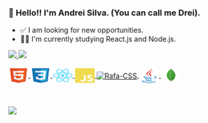### 👋 Hello!! I'm Andrei Silva. (You can call me Drei).



- ✅  I am looking for new opportunities.
- ✍🏻 I'm currently studying React.js and Node.js.


<div> 
  <a href="https://github.com/LuigiCapoia">
  <img height="180em" src="https://github-readme-stats.vercel.app/api?username=S7Andrei&show_icons=true&theme=radical"/>
  <img height="180em" src="https://github-readme-stats.vercel.app/api/top-langs/?username=S7Andrei&layout=compact&langs_count=7&theme=radical"/>
</div>
 
<div style="display: inline_block"></br>
<img align="center" alt="Rafa-HTML" height="30" width="40" src="https://raw.githubusercontent.com/devicons/devicon/master/icons/html5/html5-original.svg">
<img align="center" alt="Rafa-CSS" height="30" width="40" src="https://raw.githubusercontent.com/devicons/devicon/master/icons/css3/css3-original.svg">
<img align="center" alt="Rafa-React" height="30" width="40" src="https://raw.githubusercontent.com/devicons/devicon/master/icons/react/react-original.svg">
<img align="center" alt="Rafa-Js" height="30" width="40" src="https://raw.githubusercontent.com/devicons/devicon/master/icons/javascript/javascript-plain.svg">
<img align="center" alt="Rafa-CSS" height="30" width="40" src="https://cdn.jsdelivr.net/gh/devicons/devicon/icons/nodejs/nodejs-original.svg">
<img align="center" alt="Rafa-java" height="30" width="40" src="https://raw.githubusercontent.com/devicons/devicon/master/icons/java/java-original.svg">
<img align="center" alt="Rafa-mongodb" height="30" width="40" src="https://raw.githubusercontent.com/devicons/devicon/master/icons/mongodb/mongodb-original.svg">
</div> <br/> 

##

<div> 
  <a href="https://www.linkedin.com/in/andrei-silva-b71463211/" target="_blank"><img src="https://img.shields.io/badge/-LinkedIn-%230077B5?style=for-the-badge&logo=linkedin&logoColor=white" target="_blank"></a> 
</div> 

